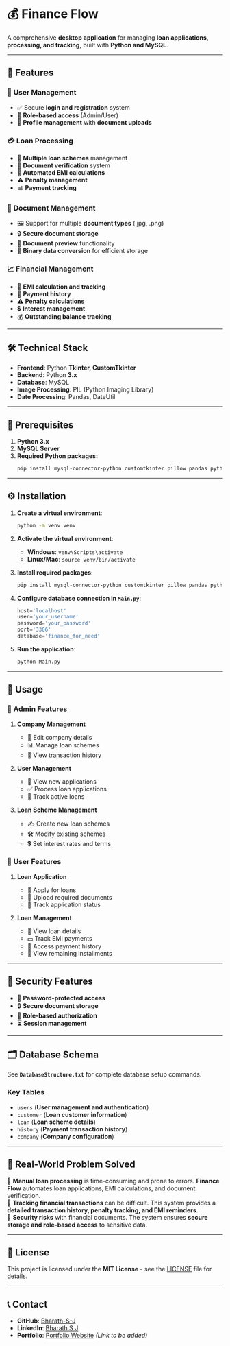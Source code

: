 # 💰 **Finance Flow**

A comprehensive **desktop application** for managing **loan applications, processing, and tracking**, built with **Python and MySQL**.

---

## 🚀 **Features**

### 🔐 **User Management**
- ✅ Secure **login and registration** system
- 🏢 **Role-based access** (Admin/User)
- 📂 **Profile management** with **document uploads**

### 💳 **Loan Processing**
- 🏦 **Multiple loan schemes** management
- 📑 **Document verification** system
- 🧮 **Automated EMI calculations**
- ⚠️ **Penalty management**
- 📊 **Payment tracking**

### 📜 **Document Management**
- 🖼️ Support for multiple **document types** (.jpg, .png)
- 🔒 **Secure document storage**
- 👀 **Document preview** functionality
- 🔄 **Binary data conversion** for efficient storage

### 📈 **Financial Management**
- 🏦 **EMI calculation and tracking**
- 📜 **Payment history**
- ⚠️ **Penalty calculations**
- 💲 **Interest management**
- 💰 **Outstanding balance tracking**

---

## 🛠️ **Technical Stack**

- **Frontend**: Python **Tkinter, CustomTkinter**
- **Backend**: Python **3.x**
- **Database**: MySQL
- **Image Processing**: PIL (Python Imaging Library)
- **Date Processing**: Pandas, DateUtil

---

## 📌 **Prerequisites**

1. **Python 3.x**
2. **MySQL Server**
3. **Required Python packages:**
   ```bash
   pip install mysql-connector-python customtkinter pillow pandas python-dateutil
   ```

---

## ⚙️ **Installation**

1. **Create a virtual environment**:
   ```bash
   python -m venv venv
   ```

2. **Activate the virtual environment**:
   - **Windows**: `venv\Scripts\activate`
   - **Linux/Mac**: `source venv/bin/activate`

3. **Install required packages**:
   ```bash
   pip install mysql-connector-python customtkinter pillow pandas python-dateutil
   ```

4. **Configure database connection in `Main.py`**:
   ```python
   host='localhost'
   user='your_username'
   password='your_password'
   port='3306'
   database='finance_for_need'
   ```

5. **Run the application**:
   ```bash
   python Main.py
   ```

---

## 🎯 **Usage**

### 🔹 **Admin Features**
1. **Company Management**
   - 🏢 Edit company details
   - 📊 Manage loan schemes
   - 📜 View transaction history

2. **User Management**
   - 👥 View new applications
   - ✅ Process loan applications
   - 📌 Track active loans

3. **Loan Scheme Management**
   - ✍️ Create new loan schemes
   - 🛠️ Modify existing schemes
   - 💲 Set interest rates and terms

### 🔸 **User Features**
1. **Loan Application**
   - 📝 Apply for loans
   - 📑 Upload required documents
   - 🔄 Track application status

2. **Loan Management**
   - 🏦 View loan details
   - 💵 Track EMI payments
   - 📜 Access payment history
   - 🏁 View remaining installments

---

## 🔐 **Security Features**

- 🔑 **Password-protected access**
- 🔒 **Secure document storage**
- 👤 **Role-based authorization**
- ⏳ **Session management**

---

## 🗂️ **Database Schema**

See **`DatabaseStructure.txt`** for complete database setup commands.

### **Key Tables**
- `users` (**User management and authentication**)
- `customer` (**Loan customer information**)
- `loan` (**Loan scheme details**)
- `history` (**Payment transaction history**)
- `company` (**Company configuration**)

---

## 🚀 **Real-World Problem Solved**

🔹 **Manual loan processing** is time-consuming and prone to errors. **Finance Flow** automates loan applications, EMI calculations, and document verification.  
🔹 **Tracking financial transactions** can be difficult. This system provides a **detailed transaction history, penalty tracking, and EMI reminders**.  
🔹 **Security risks** with financial documents. The system ensures **secure storage and role-based access** to sensitive data.  

---


## 📜 **License**

This project is licensed under the **MIT License** - see the [LICENSE](LICENSE) file for details.

---

## 📞 **Contact**

- **GitHub**: [Bharath-S-J](https://github.com/Bharath-S-J)
- **LinkedIn**: [Bharath S J](https://www.linkedin.com/in/bharath-s-j-56a734206)
- **Portfolio**: [Portfolio Website](#) *(Link to be added)*

